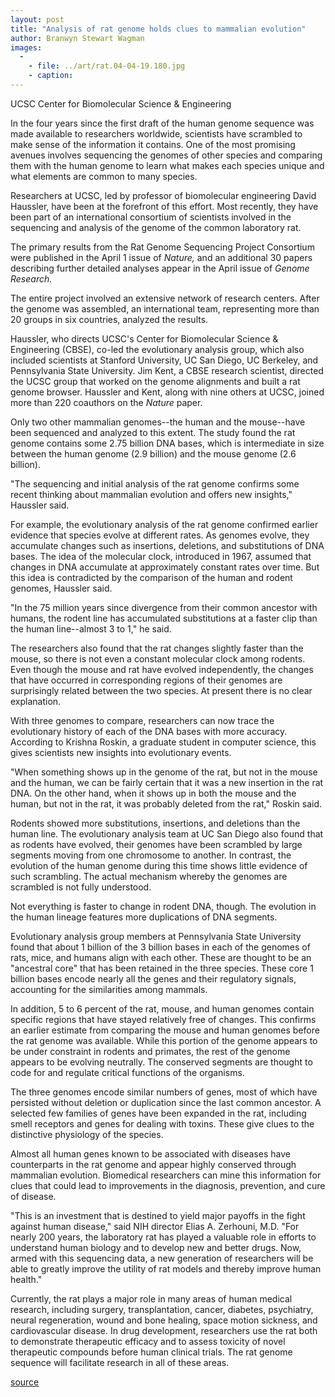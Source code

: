 ```yaml
---
layout: post
title: "Analysis of rat genome holds clues to mammalian evolution"
author: Branwyn Stewart Wagman
images:
  -
    - file: ../art/rat.04-04-19.180.jpg
    - caption: 
---
```


UCSC Center for Biomolecular Science & Engineering

In the four years since the first draft of the human genome sequence was made available to researchers worldwide, scientists have scrambled to make sense of the information it contains. One of the most promising avenues involves sequencing the genomes of other species and comparing them with the human genome to learn what makes each species unique and what elements are common to many species.   

Researchers at UCSC, led by professor of biomolecular engineering David Haussler, have been at the forefront of this effort. Most recently, they have been part of an international consortium of scientists involved in the sequencing and analysis of the genome of the common laboratory rat.  

The primary results from the Rat Genome Sequencing Project Consortium were published in the April 1 issue of _Nature,_ and an additional 30 papers describing further detailed analyses appear in the April issue of _Genome Research._

The entire project involved an extensive network of research centers. After the genome was assembled, an international team, representing more than 20 groups in six countries, analyzed the results.   

Haussler, who directs UCSC's Center for Biomolecular Science & Engineering (CBSE), co-led the evolutionary analysis group, which also included scientists at Stanford University, UC San Diego, UC Berkeley, and Pennsylvania State University. Jim Kent, a CBSE research scientist, directed the UCSC group that worked on the genome alignments and built a rat genome browser. Haussler and Kent, along with nine others at UCSC, joined more than 220 coauthors on the _Nature_ paper.   

Only two other mammalian genomes--the human and the mouse--have been sequenced and analyzed to this extent. The study found the rat genome contains some 2.75 billion DNA bases, which is intermediate in size between the human genome (2.9 billion) and the mouse genome (2.6 billion).  

"The sequencing and initial analysis of the rat genome confirms some recent thinking about mammalian evolution and offers new insights," Haussler said.   

For example, the evolutionary analysis of the rat genome confirmed earlier evidence that species evolve at different rates. As genomes evolve, they accumulate changes such as insertions, deletions, and substitutions of DNA bases. The idea of the molecular clock, introduced in 1967, assumed that changes in DNA accumulate at approximately constant rates over time. But this idea is contradicted by the comparison of the human and rodent genomes, Haussler said.   

"In the 75 million years since divergence from their common ancestor with humans, the rodent line has accumulated substitutions at a faster clip than the human line--almost 3 to 1," he said.   

The researchers also found that the rat changes slightly faster than the mouse, so there is not even a constant molecular clock among rodents. Even though the mouse and rat have evolved independently, the changes that have occurred in corresponding regions of their genomes are surprisingly related between the two species. At present there is no clear explanation.  

With three genomes to compare, researchers can now trace the evolutionary history of each of the DNA bases with more accuracy. According to Krishna Roskin, a graduate student in computer science, this gives scientists new insights into evolutionary events.  

"When something shows up in the genome of the rat, but not in the mouse and the human, we can be fairly certain that it was a new insertion in the rat DNA. On the other hand, when it shows up in both the mouse and the human, but not in the rat, it was probably deleted from the rat," Roskin said.   

Rodents showed more substitutions, insertions, and deletions than the human line. The evolutionary analysis team at UC San Diego also found that as rodents have evolved, their genomes have been scrambled by large segments moving from one chromosome to another. In contrast, the evolution of the human genome during this time shows little evidence of such scrambling. The actual mechanism whereby the genomes are scrambled is not fully understood.   

Not everything is faster to change in rodent DNA, though. The evolution in the human lineage features more duplications of DNA segments.  

Evolutionary analysis group members at Pennsylvania State University found that about 1 billion of the 3 billion bases in each of the genomes of rats, mice, and humans align with each other. These are thought to be an "ancestral core" that has been retained in the three species. These core 1 billion bases encode nearly all the genes and their regulatory signals, accounting for the similarities among mammals.   
  
In addition, 5 to 6 percent of the rat, mouse, and human genomes contain specific regions that have stayed relatively free of changes. This confirms an earlier estimate from comparing the mouse and human genomes before the rat genome was available. While this portion of the genome appears to be under constraint in rodents and primates, the rest of the genome appears to be evolving neutrally. The conserved segments are thought to code for and regulate critical functions of the organisms.  

The three genomes encode similar numbers of genes, most of which have persisted without deletion or duplication since the last common ancestor. A selected few families of genes have been expanded in the rat, including smell receptors and genes for dealing with toxins. These give clues to the distinctive physiology of the species.   

Almost all human genes known to be associated with diseases have counterparts in the rat genome and appear highly conserved through mammalian evolution. Biomedical researchers can mine this information for clues that could lead to improvements in the diagnosis, prevention, and cure of disease.  

"This is an investment that is destined to yield major payoffs in the fight against human disease," said NIH director Elias A. Zerhouni, M.D. "For nearly 200 years, the laboratory rat has played a valuable role in efforts to understand human biology and to develop new and better drugs. Now, armed with this sequencing data, a new generation of researchers will be able to greatly improve the utility of rat models and thereby improve human health."  

Currently, the rat plays a major role in many areas of human medical research, including surgery, transplantation, cancer, diabetes, psychiatry, neural regeneration, wound and bone healing, space motion sickness, and cardiovascular disease. In drug development, researchers use the rat both to demonstrate therapeutic efficacy and to assess toxicity of novel therapeutic compounds before human clinical trials. The rat genome sequence will facilitate research in all of these areas.  
  

[source](http://www1.ucsc.edu/currents/03-04/04-19/rat_genome.html "Permalink to rat_genome")
